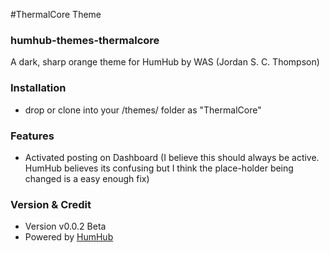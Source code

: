 #ThermalCore Theme
### humhub-themes-thermalcore
A dark, sharp orange theme for HumHub by WAS (Jordan S. C. Thompson)

### Installation

- drop or clone into your /themes/ folder as "ThermalCore"

### Features

- Activated posting on Dashboard (I believe this should always be active. HumHub believes its confusing but I think the place-holder being changed is a easy enough fix)

### Version & Credit

- Version v0.0.2 Beta
- Powered by <a href="http://humhub.org/">HumHub</a>

